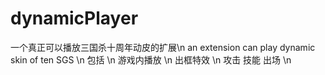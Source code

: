# dynamicPlayer
  一个真正可以播放三国杀十周年动皮的扩展\n
  an extension can play dynamic skin of ten SGS \n
  包括 \n
    游戏内播放 \n
    出框特效 \n
      攻击 技能 出场 \n
